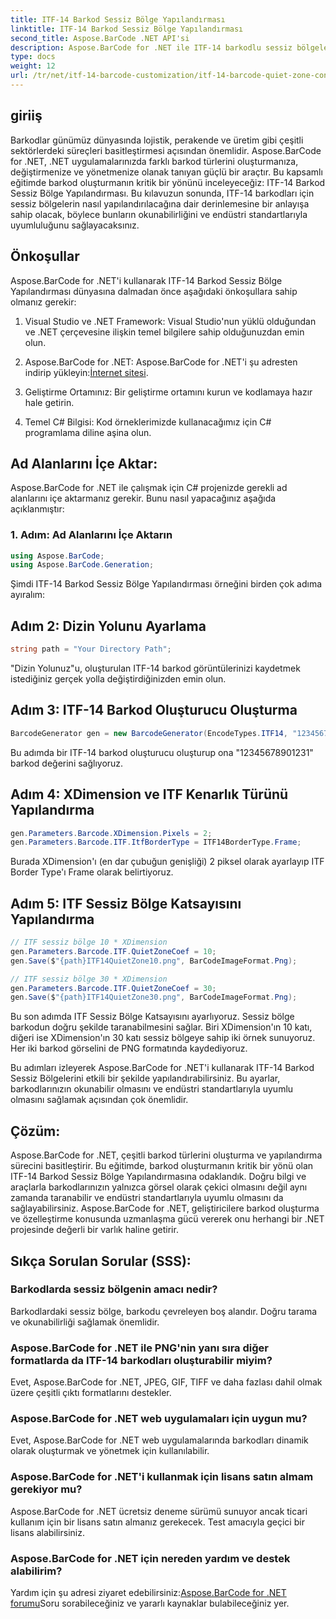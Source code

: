 ```yaml
---
title: ITF-14 Barkod Sessiz Bölge Yapılandırması
linktitle: ITF-14 Barkod Sessiz Bölge Yapılandırması
second_title: Aspose.BarCode .NET API'si
description: Aspose.BarCode for .NET ile ITF-14 barkodlu sessiz bölgeleri nasıl yapılandıracağınızı öğrenin. Okunabilirliği ve uyumluluğu zahmetsizce sağlayın.
type: docs
weight: 12
url: /tr/net/itf-14-barcode-customization/itf-14-barcode-quiet-zone-configuration/
---
```


## giriiş

Barkodlar günümüz dünyasında lojistik, perakende ve üretim gibi çeşitli sektörlerdeki süreçleri basitleştirmesi açısından önemlidir. Aspose.BarCode for .NET, .NET uygulamalarınızda farklı barkod türlerini oluşturmanıza, değiştirmenize ve yönetmenize olanak tanıyan güçlü bir araçtır. Bu kapsamlı eğitimde barkod oluşturmanın kritik bir yönünü inceleyeceğiz: ITF-14 Barkod Sessiz Bölge Yapılandırması. Bu kılavuzun sonunda, ITF-14 barkodları için sessiz bölgelerin nasıl yapılandırılacağına dair derinlemesine bir anlayışa sahip olacak, böylece bunların okunabilirliğini ve endüstri standartlarıyla uyumluluğunu sağlayacaksınız.

## Önkoşullar

Aspose.BarCode for .NET'i kullanarak ITF-14 Barkod Sessiz Bölge Yapılandırması dünyasına dalmadan önce aşağıdaki önkoşullara sahip olmanız gerekir:

1. Visual Studio ve .NET Framework: Visual Studio'nun yüklü olduğundan ve .NET çerçevesine ilişkin temel bilgilere sahip olduğunuzdan emin olun.

2.  Aspose.BarCode for .NET: Aspose.BarCode for .NET'i şu adresten indirip yükleyin:[İnternet sitesi](https://releases.aspose.com/barcode/net/).

3. Geliştirme Ortamınız: Bir geliştirme ortamını kurun ve kodlamaya hazır hale getirin.

4. Temel C# Bilgisi: Kod örneklerimizde kullanacağımız için C# programlama diline aşina olun.

## Ad Alanlarını İçe Aktar:

Aspose.BarCode for .NET ile çalışmak için C# projenizde gerekli ad alanlarını içe aktarmanız gerekir. Bunu nasıl yapacağınız aşağıda açıklanmıştır:

### 1. Adım: Ad Alanlarını İçe Aktarın

```csharp
using Aspose.BarCode;
using Aspose.BarCode.Generation;
```

Şimdi ITF-14 Barkod Sessiz Bölge Yapılandırması örneğini birden çok adıma ayıralım:

## Adım 2: Dizin Yolunu Ayarlama

```csharp
string path = "Your Directory Path";
```

"Dizin Yolunuz"u, oluşturulan ITF-14 barkod görüntülerinizi kaydetmek istediğiniz gerçek yolla değiştirdiğinizden emin olun.

## Adım 3: ITF-14 Barkod Oluşturucu Oluşturma

```csharp
BarcodeGenerator gen = new BarcodeGenerator(EncodeTypes.ITF14, "12345678901231");
```

Bu adımda bir ITF-14 barkod oluşturucu oluşturup ona "12345678901231" barkod değerini sağlıyoruz.

## Adım 4: XDimension ve ITF Kenarlık Türünü Yapılandırma

```csharp
gen.Parameters.Barcode.XDimension.Pixels = 2;
gen.Parameters.Barcode.ITF.ItfBorderType = ITF14BorderType.Frame;
```

Burada XDimension'ı (en dar çubuğun genişliği) 2 piksel olarak ayarlayıp ITF Border Type'ı Frame olarak belirtiyoruz.

## Adım 5: ITF Sessiz Bölge Katsayısını Yapılandırma

```csharp
// ITF sessiz bölge 10 * XDimension
gen.Parameters.Barcode.ITF.QuietZoneCoef = 10;
gen.Save($"{path}ITF14QuietZone10.png", BarCodeImageFormat.Png);

// ITF sessiz bölge 30 * XDimension
gen.Parameters.Barcode.ITF.QuietZoneCoef = 30;
gen.Save($"{path}ITF14QuietZone30.png", BarCodeImageFormat.Png);
```

Bu son adımda ITF Sessiz Bölge Katsayısını ayarlıyoruz. Sessiz bölge barkodun doğru şekilde taranabilmesini sağlar. Biri XDimension'ın 10 katı, diğeri ise XDimension'ın 30 katı sessiz bölgeye sahip iki örnek sunuyoruz. Her iki barkod görselini de PNG formatında kaydediyoruz.

Bu adımları izleyerek Aspose.BarCode for .NET'i kullanarak ITF-14 Barkod Sessiz Bölgelerini etkili bir şekilde yapılandırabilirsiniz. Bu ayarlar, barkodlarınızın okunabilir olmasını ve endüstri standartlarıyla uyumlu olmasını sağlamak açısından çok önemlidir.

## Çözüm:

Aspose.BarCode for .NET, çeşitli barkod türlerini oluşturma ve yapılandırma sürecini basitleştirir. Bu eğitimde, barkod oluşturmanın kritik bir yönü olan ITF-14 Barkod Sessiz Bölge Yapılandırmasına odaklandık. Doğru bilgi ve araçlarla barkodlarınızın yalnızca görsel olarak çekici olmasını değil aynı zamanda taranabilir ve endüstri standartlarıyla uyumlu olmasını da sağlayabilirsiniz. Aspose.BarCode for .NET, geliştiricilere barkod oluşturma ve özelleştirme konusunda uzmanlaşma gücü vererek onu herhangi bir .NET projesinde değerli bir varlık haline getirir.

## Sıkça Sorulan Sorular (SSS):

### Barkodlarda sessiz bölgenin amacı nedir?
Barkodlardaki sessiz bölge, barkodu çevreleyen boş alandır. Doğru tarama ve okunabilirliği sağlamak önemlidir.

### Aspose.BarCode for .NET ile PNG'nin yanı sıra diğer formatlarda da ITF-14 barkodları oluşturabilir miyim?
Evet, Aspose.BarCode for .NET, JPEG, GIF, TIFF ve daha fazlası dahil olmak üzere çeşitli çıktı formatlarını destekler.

### Aspose.BarCode for .NET web uygulamaları için uygun mu?
Evet, Aspose.BarCode for .NET web uygulamalarında barkodları dinamik olarak oluşturmak ve yönetmek için kullanılabilir.

### Aspose.BarCode for .NET'i kullanmak için lisans satın almam gerekiyor mu?
Aspose.BarCode for .NET ücretsiz deneme sürümü sunuyor ancak ticari kullanım için bir lisans satın almanız gerekecek. Test amacıyla geçici bir lisans alabilirsiniz.

### Aspose.BarCode for .NET için nereden yardım ve destek alabilirim?
 Yardım için şu adresi ziyaret edebilirsiniz:[Aspose.BarCode for .NET forumu](https://forum.aspose.com/c/barcode/13)Soru sorabileceğiniz ve yararlı kaynaklar bulabileceğiniz yer.

